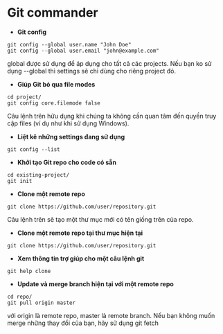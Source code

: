 # Git commander
- **Git config**
```
git config --global user.name "John Doe"
git config --global user.email "john@example.com"
```
  global được sử dụng để áp dụng cho tất cả các projects. Nếu bạn ko sử dụng --global thì settings sẽ chỉ dùng cho riêng project đó.
- **Giúp Git bỏ qua file modes**
```
cd project/
git config core.filemode false
```
Câu lệnh trên hữu dụng khi chúng ta không cần quan tâm đến quyền truy cập files (ví dụ như khi sử dụng Windows).
- **Liệt kê những settings đang sử dụng**
```
git config --list
```
- **Khởi tạo Git repo cho code có sẵn**
```
cd existing-project/
git init
```
- **Clone một remote repo**
```
git clone https://github.com/user/repository.git
```
Câu lệnh trên sẽ tạo một thư mục mới có tên giống trên của repo.
- **Clone một remote repo tại thư mục hiện tại**
```
git clone https://github.com/user/repository.git 
```
- **Xem thông tin trợ giúp cho một câu lệnh git**
```
git help clone
```
- **Update và merge branch hiện tại với một remote repo**
```
cd repo/
git pull origin master
```
với origin là remote repo, master là remote branch.
Nếu bạn không muốn merge những thay đổi của bạn, hãy sử dụng git fetch
